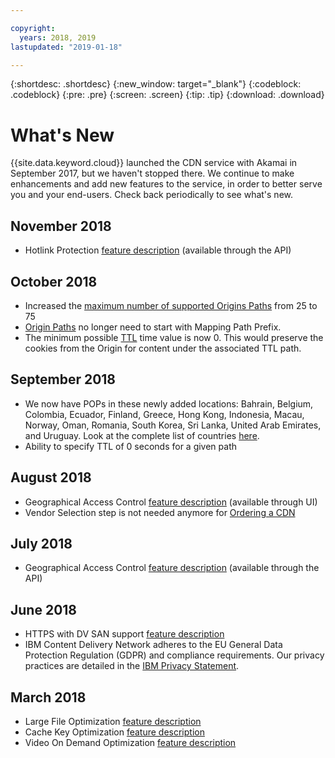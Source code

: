 ```yaml
---

copyright:
  years: 2018, 2019
lastupdated: "2019-01-18"

---
```


{:shortdesc: .shortdesc}
{:new_window: target="_blank"}
{:codeblock: .codeblock}
{:pre: .pre}
{:screen: .screen}
{:tip: .tip}
{:download: .download}

# What's New

{{site.data.keyword.cloud}} launched the CDN service with Akamai in September 2017, but we haven't stopped there. We continue to make enhancements and add new features to the service, in order to better serve you and your end-users. Check back periodically to see what's new.

## November 2018

  * Hotlink Protection [feature description](/docs/infrastructure/CDN/feature-descriptions.html#hotlink-protection) (available through the API)
  
## October 2018

  * Increased the [maximum number of supported Origins Paths](/docs/infrastructure/CDN/known-limitations.html#known-limitations) from 25 to 75
  * [Origin Paths](/docs/infrastructure/CDN/how-to.html#adding-origin-path-details) no longer need to start with Mapping Path Prefix.
  * The minimum possible [TTL](/docs/infrastructure/CDN/how-to.html#setting-content-caching-time-using-time-to-live-) time value is now 0. This would preserve the cookies from the Origin for content under the associated TTL path.

## September 2018

  * We now have POPs in these newly added locations: Bahrain, Belgium, Colombia, Ecuador, Finland, Greece, Hong Kong, Indonesia, Macau, Norway, Oman, Romania, South Korea, Sri Lanka, United Arab Emirates, and Uruguay. Look at the complete list of countries [here](/docs/infrastructure/CDN/edge-servers.html#list-of-edge-servers).
  * Ability to specify TTL of 0 seconds for a given path

## August 2018

  * Geographical Access Control [feature description](/docs/infrastructure/CDN/feature-descriptions.html#geographical-access-control) (available through UI)
  * Vendor Selection step is not needed anymore for [Ordering a CDN](/docs/infrastructure/CDN/how-to-order.html#order-a-new-cdn-)

## July 2018

  * Geographical Access Control [feature description](/docs/infrastructure/CDN/feature-descriptions.html#geographical-access-control) (available through the API)

## June 2018

* HTTPS with DV SAN support [feature description](/docs/infrastructure/CDN/feature-descriptions.html#https-protocol-support)
* IBM Content Delivery Network adheres to the EU General Data Protection Regulation (GDPR) and compliance requirements. Our privacy practices are detailed in the [IBM Privacy Statement](https://www.ibm.com/privacy/us/en/).

## March 2018

  * Large File Optimization [feature description](/docs/infrastructure/CDN/feature-descriptions.html#large-file-optimization)
  * Cache Key Optimization [feature description](/docs/infrastructure/CDN/feature-descriptions.html#cache-key-optimization)
  * Video On Demand Optimization [feature description](/docs/infrastructure/CDN/feature-descriptions.html#video-on-demand)
